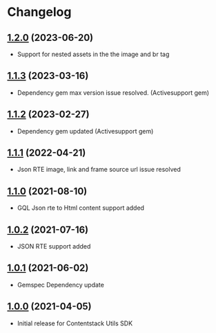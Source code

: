 # Changelog

## [1.2.0](https://github.com/contentstack/contentstack-utils-ruby/tree/v1.2.0) (2023-06-20)
  - Support for nested assets in the the image and br tag
## [1.1.3](https://github.com/contentstack/contentstack-utils-ruby/tree/v1.1.3) (2023-03-16)
  - Dependency gem max version issue resolved. (Activesupport gem)

## [1.1.2](https://github.com/contentstack/contentstack-utils-ruby/tree/v1.1.2) (2023-02-27)
  - Dependency gem updated (Activesupport gem)

## [1.1.1](https://github.com/contentstack/contentstack-utils-ruby/tree/v1.1.1) (2022-04-21)
  - Json RTE image, link and frame source url issue resolved

## [1.1.0](https://github.com/contentstack/contentstack-utils-ruby/tree/v1.1.0) (2021-08-10)
  - GQL Json rte to Html content support added

## [1.0.2](https://github.com/contentstack/contentstack-utils-ruby/tree/v1.0.2) (2021-07-16)
  - JSON RTE support added
## [1.0.1](https://github.com/contentstack/contentstack-utils-ruby/tree/v1.0.1) (2021-06-02)
  - Gemspec Dependency update

## [1.0.0](https://github.com/contentstack/contentstack-utils-ruby/tree/v1.0.0) (2021-04-05)
  - Initial release for Contentstack Utils SDK
